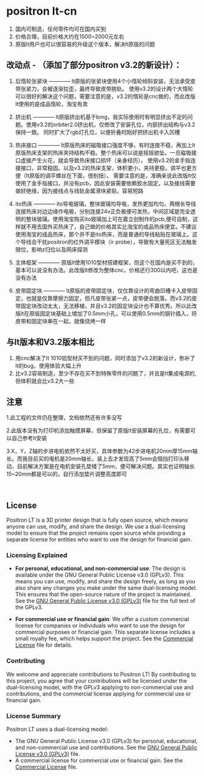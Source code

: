 # positron lt-cn

1. 国内可制造，任何零件均可在国内买到
2. 价格合理，目前价格大约在1500~2000元左右
3. 原版lt用户也可以很容易的升级这个版本，解决lt原版的问题



## 改动点 - （添加了部分positron v3.2的新设计）： 

  1. 后惰轮张紧块 ———— lt原版的张紧块使用4个小惰轮倾斜安装，无法承受皮带张紧力，会被逐渐拉歪，最终导致皮带脱轨。 使用v3.2的设计两个大惰轮可以很好的解决这个问题，需要注意的是，v3.2的惰轮是cnc做的，而此改版lt使用的是成品惰轮，淘宝有卖

  2. 挤出机 ———— lt原版挤出机基于bmg，我实际使用时有明显挤出不足的问题。使用v3.2的orbiter2.0挤出机，仅修改了安装孔位，内部挤出结构与v3.2保持一致。 同时扩大了rgb灯孔位，以便折叠时刚好把挤出机卡入凹槽

  3. 热床接口 ———— lt原版热床的磁吸接口强度不够，有时连接不稳，再加上lt原版热床支架的热床夹持结构不稳。整个热床可以说是摇摇欲坠。一旦磁吸接口虚接产生火花，就会导致热床接口损坏（亲身经历）。  使用v3.2的金手指连接接口，非常稳固。以及v3.2的热床支架，体积更小，夹持更稳，调平也更方便（lt原版的调平螺丝在下面，很别扭）。  需要注意的是，准确来说此改版lt仅使用了金手指接口，并没有pcb，因此安装需要依赖胶水固定，以及接线需要做好绝缘，因为接线点与线轨金属滑块紧贴，容易短路

  4. ito热床 ———— ito导电玻璃，整块玻璃均导电，发热更加均匀。两根长导线连接热床对边边缘作电极，分别连接24v正负极便可发热，中间区域是完全透明的整块玻璃。使用淘宝购买ito玻璃加上可在嘉立创制作的pcb,便可自制，这样就不用去国外买热床了，自己做的价格其实比淘宝的成品热床便宜。不建议使用淘宝的成品热床，那个并不是ito热床，而是普通的导线粘贴在玻璃上。这个导线会干扰positron的红外调平模块（ir probe），导致有大量死区无法触发限位，影响z归位以及网床探测

  5. 主体框架 ———— 原版lt使用1010型材搭建框架，但这个在国内是买不到的，基本可以说没有办法。此改版lt修改为整体cnc，价格还行300以内吧，这也是没有办法
  
  6. 皮带固定块 ———— lt原版的皮带固定块，仅仅靠设计的弯曲凹槽卡入皮带固定，也就是仅靠摩擦力固定，但凡皮带张紧一点，皮带便会脱落。而v3.2的皮带固定块改动太太，无法移植，并且v3.2的固定块设计也不算优秀。所以此改版lt在原版固定块基础上增加了0.5mm小孔，可以使用0.5mm的钢针插入，将皮带和固定块串在一起，就像烧烤一样


## 与lt版本和V3.2版本相比

 1. 用cnc解决了lt 1010铝型材买不到的问题，同时添加了v3.2的新设计，弥补了lt的bug，使用体验大幅上升
 2. 比v3.2容易制造，至少不存在买不到特殊零件的问题了，并且是lt集成电源的,但体积就会比v3.2大一些



## 注意

  1.此工程的文件仍在整理，文档依然还有许多没写
  
  2.此版本没有为打印机添加触摸屏幕，但保留了原版lt安装屏幕的孔位，有需要可以自己参考lt安装

  3.X，Y，Z轴的步进电机依然不太好买，具体参数为42步进电机20mm厚15mm轴长。而我目前买的电机是20mm轴长，装上去才发现高了5mm会阻挡打印头移动，目前解决方案是在电机安装孔垫矮了5mm，便可解决问题。其实也证明轴长15~20mm都是可以的，自行添加垫片调整高度即可

  

  
<br>

## License

Positron LT is a 3D printer design that is fully open source, which means anyone can use, modify, and share the design. We use a dual-licensing model to ensure that the project remains open source while providing a separate license for entities who want to use the design for financial gain.

### Licensing Explained

- **For personal, educational, and non-commercial use**: The design is available under the GNU General Public License v3.0 (GPLv3). This means you can use, modify, and share the design freely, as long as you also share any changes you make under the same dual-licensing model. This ensures that the open-source nature of the project is maintained. See the [GNU General Public License v3.0 (GPLv3)](LICENSE) file for the full text of the GPLv3.

- **For commercial use or financial gain**: We offer a custom commercial license for companies or individuals who want to use the design for commercial purposes or financial gain. This separate license includes a small royalty fee, which helps support the project. See the [Commercial License](LICENCE-COMMERCIAL) file for details.

### Contributing

We welcome and appreciate contributions to Positron LT! By contributing to this project, you agree that your contributions will be licensed under the dual-licensing model, with the GPLv3 applying to non-commercial use and contributions, and the commercial license applying for commercial use or financial gain.

### License Summary

Positron LT uses a dual-licensing model:

- The GNU General Public License v3.0 (GPLv3) for personal, educational, and non-commercial use and contributions. See the [GNU General Public License v3.0 (GPLv3)](LICENSE) file.
- A commercial license for commercial use or financial gain. See the [Commercial License](LICENCE-COMMERCIAL) file.

